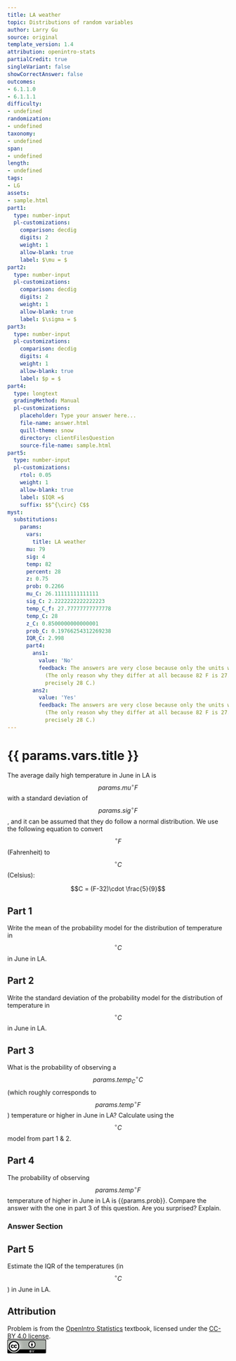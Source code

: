 ```yaml
---
title: LA weather
topic: Distributions of random variables
author: Larry Gu
source: original
template_version: 1.4
attribution: openintro-stats
partialCredit: true
singleVariant: false
showCorrectAnswer: false
outcomes:
- 6.1.1.0
- 6.1.1.1
difficulty:
- undefined
randomization:
- undefined
taxonomy:
- undefined
span:
- undefined
length:
- undefined
tags:
- LG
assets:
- sample.html
part1:
  type: number-input
  pl-customizations:
    comparison: decdig
    digits: 2
    weight: 1
    allow-blank: true
    label: $\mu = $
part2:
  type: number-input
  pl-customizations:
    comparison: decdig
    digits: 2
    weight: 1
    allow-blank: true
    label: $\sigma = $
part3:
  type: number-input
  pl-customizations:
    comparison: decdig
    digits: 4
    weight: 1
    allow-blank: true
    label: $p = $
part4:
  type: longtext
  gradingMethod: Manual
  pl-customizations:
    placeholder: Type your answer here...
    file-name: answer.html
    quill-theme: snow
    directory: clientFilesQuestion
    source-file-name: sample.html
part5:
  type: number-input
  pl-customizations:
    rtol: 0.05
    weight: 1
    allow-blank: true
    label: $IQR =$
    suffix: $$^{\circ} C$$
myst:
  substitutions:
    params:
      vars:
        title: LA weather
      mu: 79
      sig: 4
      temp: 82
      percent: 28
      z: 0.75
      prob: 0.2266
      mu_C: 26.11111111111111
      sig_C: 2.2222222222222223
      temp_C_f: 27.77777777777778
      temp_C: 28
      z_C: 0.8500000000000001
      prob_C: 0.19766254312269238
      IQR_C: 2.998
      part4:
        ans1:
          value: 'No'
          feedback: The answers are very close because only the units were changed.
            (The only reason why they differ at all because 82 F is 27.778 C, not
            precisely 28 C.)
        ans2:
          value: 'Yes'
          feedback: The answers are very close because only the units were changed.
            (The only reason why they differ at all because 82 F is 27.778 C, not
            precisely 28 C.)
---
```

# {{ params.vars.title }}
The average daily high temperature in June in LA is $${{params.mu}} ^{\circ} F$$ with a standard deviation of $${{params.sig}} ^{\circ} F$$, and it can be assumed that they do follow a normal distribution. We use the following equation to convert $$^{\circ} F$$ (Fahrenheit) to $$^{\circ} C$$ (Celsius):

$$C = (F-32)\cdot \frac{5}{9}$$

## Part 1

Write the mean of the probability model for the distribution of temperature in  $$^{\circ} C$$ in June in LA.

## Part 2

Write the standard deviation of the probability model for the distribution of temperature in  $$^{\circ} C$$ in June in LA.

## Part 3

What is the probability of observing a $${{params.temp_C}} ^{\circ} C$$ (which roughly corresponds to $${{params.temp}} ^{\circ} F$$) temperature or higher in June in LA? Calculate using the $$^{\circ} C$$ model from part 1 & 2.

## Part 4

The probability of observing $${{params.temp}} ^{\circ} F$$ temperature of higher in June in LA is {{params.prob}}.
Compare the answer with the one in part 3 of this question. Are you surprised? Explain.

### Answer Section

## Part 5

Estimate the IQR of the temperatures (in $$^{\circ} C$$) in June in LA.

## Attribution

Problem is from the [OpenIntro Statistics](https://openintro.org/book/os/) textbook, licensed under the [CC-BY 4.0 license](https://creativecommons.org/licenses/by/4.0/).<br>![Image representing the Creative Commons 4.0 BY license.](https://raw.githubusercontent.com/firasm/bits/master/by.png)